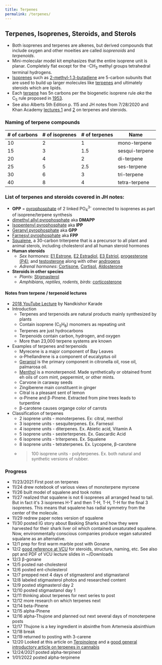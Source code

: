```yaml
---
title: Terpenes
permalink: /terpenes/
---
```


## Terpenes, Isoprenes, Steroids, and Sterols

* Both isoprenes and terpenes are alkenes, but derived compounds that include oxygen and other moeities are called *isoprenoids* and *terpenoids*.
* Mini-molecular model kit emphasizes that the entire isoprene unit is planar. Completely flat except for the -CH<sub>3</sub> methyl groups tetrahedral terminal hydrogens.
* [Isoprenes](http://www.chm.bris.ac.uk/motm/isoprene/isopreneh.htm) such as [2-methyl-1,3-butadiene](https://en.wikipedia.org/wiki/Isoprene) are 5-carbon subunits that are used to build up larger molecules like [terpenes](http://www.columbia.edu/itc/chemistry/c3045/client_edit/ppt/PDF/26_07_10.pdf) and ultimately steroids which are lipids.
* Each [terpene](https://en.wikipedia.org/wiki/Terpene) has 5n carbons per the biogenetic isoprene rule *aka* the C<sub>5</sub> rule proposed in [1953](https://en.wikipedia.org/wiki/Leopold_Ružička).
* See also Alberts 5th Edition p. 115 and JH notes from 7/28/2020 and Khan Academy [lectures 1](https://www.khanacademy.org/test-prep/mcat/organ-systems/endocrine-system/v/terpenes-to-steroids1) and [2](https://www.khanacademy.org/test-prep/mcat/organ-systems/endocrine-system/v/terpenes-to-steroids2) on terpenes and steroids. 

### Naming of terpene compounds

| # of carbons | # of isoprenes | # of terpenes | Name          |
|--------------|----------------|---------------|---------------|
| 10           | 2              | 1             | mono-terpene   |
| 15           | 3              | 1.5           | sesqui-terpene |
| 20           | 4              | 2             | di-terpene     |
| 25           | 5              | 2.5           | ses-terpene    |
| 30           | 6              | 3             | tri-terpene    |
| 40           | 8              | 4             | tetra-terpene  |

### List of terpenes and steroids covered in JH notes:

* **OPP** = [pyrophosphate](https://en.wikipedia.org/wiki/Pyrophosphate) of 2 linked PO<sub>4</sub><sup>3-</sup> connected to isoprenes as part of isoprene/terpene synthesis
* [dimethyl allyl pyrophosphate](https://en.wikipedia.org/wiki/Dimethylallyl_pyrophosphate) aka **DMAPP**
* [Isopentenyl pyrophosphate](https://en.wikipedia.org/wiki/Isopentenyl_pyrophosphate) aka **IPP**
* [Geranyl pyrophosphate](https://en.wikipedia.org/wiki/Geranyl_pyrophosphate) aka **GPP**
* [Farnesyl pyrophosphate](https://en.wikipedia.org/wiki/Farnesyl_pyrophosphate) aka **FPP**
* [Squalene](https://en.wikipedia.org/wiki/Squalene), a 30-carbon triterpene that is a precursor to all plant and animal sterols, including cholesterol and all human steroid hormones
* **Human steroids**
	* *Sex hormones*: [E1 Estrone](https://en.wikipedia.org/wiki/Estrone), [E2 Estradiol](https://en.wikipedia.org/wiki/Estradiol), [E3 Estriol](https://en.wikipedia.org/wiki/Estriol), [progesterone (P4)](https://en.wikipedia.org/wiki/Progesterone); and [testosterone](https://en.wikipedia.org/wiki/Testosterone) along with other [androgens](https://en.wikipedia.org/wiki/Androgen)
	* *Adrenal hormones*: [Cortisone](https://en.wikipedia.org/wiki/Cortisone), [Cortisol](https://en.wikipedia.org/wiki/Cortisol), [Aldosterone](https://en.wikipedia.org/wiki/Aldosterone)
* **Steroids in other species**
	* *Plants*: [Stigmasterol](https://en.wikipedia.org/wiki/Stigmasterol)
	* *Amphibians, reptiles, rodents, birds*: [corticosterone](https://en.wikipedia.org/wiki/Corticosterone)

#### Notes from terpene / terpenoid lectures
* [2018 YouTube Lecture](https://www.youtube.com/watch?v=h1Z1iwhbtBo) by Nandkishor Karade
* Introduction
	* Terpenes and terpenoids are natural products mainly synthesized by plants
	* Contain isoprene (C<sub>5</sub>H<sub>8</sub>) monomers as repeating unit
	* Terpenes are just hydrocarbons
	* Terpenoids contain carbon, hydrogen, and oxygen
	* More than 23,000 terpene systems are known
* Examples of terpenes and terpenoids
	* Myrecene is a major component of Bay Leaves
	* &#945;-Phellandrene is a component of eucalyptus oil
	* [Geraniol](https://en.wikipedia.org/wiki/Geraniol) is the primary component in citronella oil, rose oil, palmarosa oil.
	* [Menthol](https://en.wikipedia.org/wiki/Menthol) is a monoterpenoid. Made synthetically or obtained fromt eh oils of corn mint, peppermint, or other mints.
	* Carvone in caraway seeds
	* Zingiberene main constituent in ginger
	* Citral is a pleasant sent of lemon
	* &#945;-Pinene and &#946;-Pinene. Extracted from pine trees leads to turpentine
	* &#946;-carotene causes organge color of carrots
* Classification of terpenes
	* 2 isoprene units - monoterpenes. Ex: citral, menthol
	* 3 isoprene units - sesquiterpenes. Ex. Farnesol
	* 4 isoprene units - diterpenes. Ex. Abietic acid, Vitamin A
	* 5 isoprene units - sesterterpenes. Ex. Gascardic Acid
	* 6 isoprene units - triterpenes. Ex. Squalene
	* 8 isoprene units - tetraterpenes. Ex. Lycopene, &#946;-carotene
	* >100 isoprene units - polyterpenes. Ex. both natural and synthetic versions of rubber.

### Progress
* 11/23/2021 First post on terpenes
* 11/24 drew notebook of various views of monoterpene myrcene
* 11/26 built model of squalene and took notes
* 11/27 realized that squalene is not 6 isoprenes all arranged head to tail. But in fact it's 3 isoprenes H-T and then T-H, T-H, T-H for the final 3 isoprenes. This means that squalene has radial symmetry from the center of the molecule.
* 11/29 redrew paper notes version of squalene
* 11/30 posted IG story about Basking Sharks and how they were harvested for their shark liver oil which contained unsaturated squalene. Now, environmentally conscious companies produce vegan saturated squalane as an alternative.
* 12/1 prep for first warm marble post with Gonane
* 12/2 [good reference at VCU](https://www.people.vcu.edu/~urdesai/intro.htm) for steroids, structure, naming, etc. See also ppt and PDF of VCU lecture slides in ~/Downloads
* 12/3 &#946;-gonane
* 12/5 posted nat-cholesterol
* 12/6 posted ent-cholesterol
* 12/7 prepped next 4 days of stigmasterol and stigmastanol
* 12/8 labeled stigmasterol photos and researched content
* 12/9 posted stigmasterol day 2
* 12/10 posted stigmastanol day 1
* 12/11 thinking about terpenes for next series to post
* 12/12 more research on which terpenes next
* 12/14 beta-Pinene
* 12/15 alpha-Pinene
* 12/16 alpha-Thujone and planned out next several days of monoterpene posts
* 12/17 Thujone is a key ingredient in absinthe from Artemesia absinthium
* 12/18 break
* 12/19 returned to posting with 3-carene
* 12/20 Looked at this article on [Terpinolene](https://www.leafly.com/news/strains-products/least-common-terpene-terpinolene-effects) and a [good general introductory article on terpenes in cannabis](https://www.leafly.com/news/cannabis-101/terpenes-the-flavors-of-cannabis-aromatherapy)
* 12/24/2021 posted alpha-terpineol
* 1/01/2022 posted alpha-terpinene
